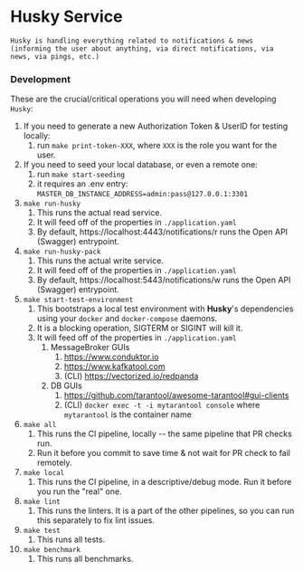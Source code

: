 # Husky Service

``Husky is handling everything related to notifications & news (informing the user about anything, via direct notifications, via news, via pings, etc.)``

### Development

These are the crucial/critical operations you will need when developing `Husky`:

1. If you need to generate a new Authorization Token & UserID for testing locally:
    1. run `make print-token-XXX`, where `XXX` is the role you want for the user.
2. If you need to seed your local database, or even a remote one:
    1. run `make start-seeding`
    2. it requires an .env entry: `MASTER_DB_INSTANCE_ADDRESS=admin:pass@127.0.0.1:3301`
3. `make run-husky`
    1. This runs the actual read service.
    2. It will feed off of the properties in `./application.yaml`
    3. By default, https://localhost:4443/notifications/r runs the Open API (Swagger) entrypoint.
4. `make run-husky-pack`
    1. This runs the actual write service.
    2. It will feed off of the properties in `./application.yaml`
    3. By default, https://localhost:5443/notifications/w runs the Open API (Swagger) entrypoint.
5. `make start-test-environment`
    1. This bootstraps a local test environment with **Husky**'s dependencies using your `docker` and `docker-compose` daemons.
    2. It is a blocking operation, SIGTERM or SIGINT will kill it.
    3. It will feed off of the properties in `./application.yaml`
        1. MessageBroker GUIs
            1. https://www.conduktor.io
            2. https://www.kafkatool.com
            3. (CLI) https://vectorized.io/redpanda
        2. DB GUIs
            1. https://github.com/tarantool/awesome-tarantool#gui-clients
            2. (CLI) `docker exec -t -i mytarantool console` where `mytarantool` is the container name
6. `make all`
    1. This runs the CI pipeline, locally -- the same pipeline that PR checks run.
    2. Run it before you commit to save time & not wait for PR check to fail remotely.
7. `make local`
    1. This runs the CI pipeline, in a descriptive/debug mode. Run it before you run the "real" one.
8. `make lint`
    1. This runs the linters. It is a part of the other pipelines, so you can run this separately to fix lint issues.
9. `make test`
    1. This runs all tests.
10. `make benchmark`
    1. This runs all benchmarks.